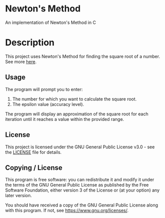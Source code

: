 # Newton's Method
An implementation of Newton's Method in C

# Description

This project uses Newton's Method for finding the square root of a number.  See more [here](https://math.libretexts.org/Bookshelves/Calculus/Map%3A_Calculus__Early_Transcendentals_(Stewart)/04%3A_Applications_of_Differentiation/4.08%3A_Newton%27s_Method).

## Usage

The program will prompt you to enter:
1. The number for which you want to calculate the square root.
2. The epsilon value (accuracy level).

The program will display an approximation of the square root for each iteration until it reaches a value within the provided range.
## License

This project is licensed under the GNU General Public License v3.0 - see the [LICENSE](LICENSE) file for details.

## Copying / License

This program is free software: you can redistribute it and modify it under the terms of the GNU General Public License as published by the Free Software Foundation, either version 3 of the License or (at your option) any later version.

You should have received a copy of the GNU General Public License along with this program. If not, see <https://www.gnu.org/licenses/>.

